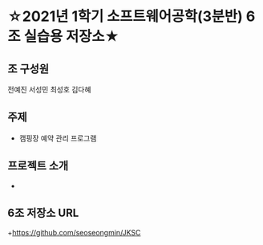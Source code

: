 # ☆2021년 1학기 소프트웨어공학(3분반) 6조 실습용 저장소★

## 조 구성원

전예진 서성민 최성호 김다혜


## 주제

- 캠핑장 예약 관리 프로그램

## 프로젝트 소개
-

## 6조 저장소 URL
+https://github.com/seoseongmin/JKSC
